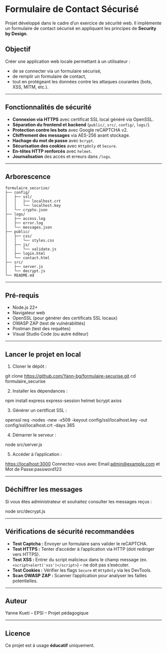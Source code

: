 
#  Formulaire de Contact Sécurisé

Projet développé dans le cadre d’un exercice de sécurité web. Il implémente un formulaire de contact sécurisé en appliquant les principes de **Security by Design**.

##  Objectif

Créer une application web locale permettant à un utilisateur :
- de se connecter via un formulaire sécurisé,
- de remplir un formulaire de contact,
- tout en protégeant les données contre les attaques courantes (bots, XSS, MITM, etc.).

---

##  Fonctionnalités de sécurité

-  **Connexion via HTTPS** avec certificat SSL local généré via OpenSSL.
-  **Séparation du frontend et backend** (`public/`, `src/`, `config/`, `logs/`).
-  **Protection contre les bots** avec Google reCAPTCHA v2.
-  **Chiffrement des messages** via AES-256 avant stockage.
-  **Hachage du mot de passe** avec `bcrypt`.
-  **Sécurisation des cookies** avec `HttpOnly` et `Secure`.
-  **En-têtes HTTP renforcés** avec `helmet`.
-  **Journalisation** des accès et erreurs dans `/logs`.

---

##  Arborescence

```
formulaire_securise/
├── config/
│   ├── ssl/
│   │   ├── localhost.crt
│   │   └── localhost.key
│   └── crypto.json
├── logs/
│   ├── access.log
│   ├── error.log
│   └── messages.json
├── public/
│   ├── css/
│   │   └── styles.css
│   ├── js/
│   │   └── validate.js
│   ├── login.html
│   └── contact.html
├── src/
│   ├── server.js
│   └── decrypt.js
└── README.md
```

---

##  Pré-requis

- Node.js 22+
- Navigateur web
- OpenSSL (pour générer des certificats SSL locaux)
- OWASP ZAP (test de vulnérabilités)
- Postman (test des requêtes)
- Visual Studio Code (ou autre éditeur)

---

##  Lancer le projet en local

1. Cloner le dépôt :


git clone https://github.com/Yann-bg/formulaire-securise.git
cd formulaire_securise


2. Installer les dépendances :

npm install express express-session helmet bcrypt axios

3. Générer un certificat SSL :

openssl req -nodes -new -x509 -keyout config/ssl/localhost.key -out config/ssl/localhost.crt -days 365

4. Démarrer le serveur :

node src/server.js

5. Accéder à l’application :

 [https://localhost:3000](https://localhost:3000)
 Connectez-vous avec Email:admin@example.com et Mot de Passe:password123

---

##  Déchiffrer les messages

Si vous êtes administrateur et souhaitez consulter les messages reçus :

node src/decrypt.js

---

##  Vérifications de sécurité recommandées

-  **Test Captcha :** Envoyer un formulaire sans valider le reCAPTCHA.
-  **Test HTTPS :** Tenter d’accéder à l’application via HTTP (doit rediriger vers HTTPS).
-  **Test XSS :** Entrer du script malicieux dans le champ message (ex. `<script>alert('xss')</script>`) – ne doit pas s’exécuter.
-  **Test Cookies :** Vérifier les flags `Secure` et `HttpOnly` via les DevTools.
-  **Scan OWASP ZAP :** Scanner l’application pour analyser les failles potentielles.

---

##  Auteur

Yanne Kueti – EPSI  – Projet pédagogique

---

##  Licence

Ce projet est à usage **éducatif** uniquement.
